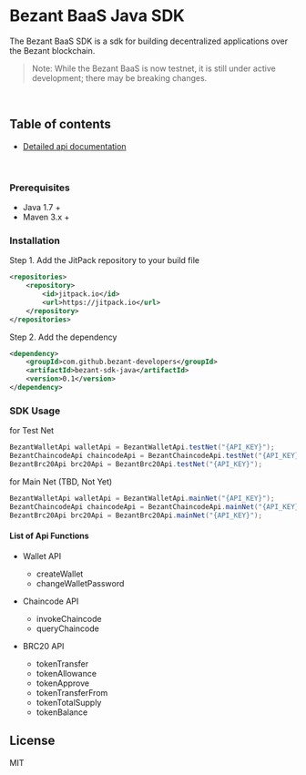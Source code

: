 # Bezant BaaS Java SDK

The Bezant BaaS SDK is a sdk for building decentralized applications over the Bezant blockchain.

> Note: While the Bezant BaaS is now testnet, it is still under active development; there may be breaking changes.

&nbsp;

## Table of contents

* [Detailed api documentation](https://docs.google.com/document/d/1Eh6hWbgVatFP83iFv_SJIE411rHai0U0F7M0uv4KN3A/edit?usp=sharing)

&nbsp;

### Prerequisites

* Java 1.7 +
* Maven 3.x +

### Installation 
Step 1. Add the JitPack repository to your build file
```xml
<repositories>
    <repository>
        <id>jitpack.io</id>
        <url>https://jitpack.io</url>
    </repository>
</repositories>
```
Step 2. Add the dependency
```xml
<dependency>
    <groupId>com.github.bezant-developers</groupId>
    <artifactId>bezant-sdk-java</artifactId>
    <version>0.1</version>
</dependency>
```

### SDK Usage
for Test Net
```java
BezantWalletApi walletApi = BezantWalletApi.testNet("{API_KEY}");
BezantChaincodeApi chaincodeApi = BezantChaincodeApi.testNet("{API_KEY}");
BezantBrc20Api brc20Api = BezantBrc20Api.testNet("{API_KEY}");
```

for Main Net (TBD, Not Yet)
```java
BezantWalletApi walletApi = BezantWalletApi.mainNet("{API_KEY}");
BezantChaincodeApi chaincodeApi = BezantChaincodeApi.mainNet("{API_KEY}");
BezantBrc20Api brc20Api = BezantBrc20Api.mainNet("{API_KEY}");
```

#### List of Api Functions
- Wallet API
    - createWallet
    - changeWalletPassword
  
- Chaincode API
    - invokeChaincode
    - queryChaincode
    
- BRC20 API
    - tokenTransfer
    - tokenAllowance
    - tokenApprove
    - tokenTransferFrom
    - tokenTotalSupply
    - tokenBalance

## License
MIT